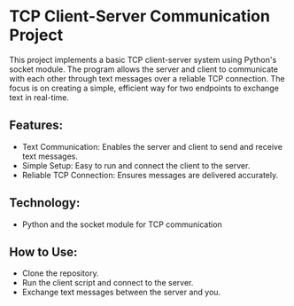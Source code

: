 # TCP Client-Server Communication Project

This project implements a basic TCP client-server system using Python's socket module. The program allows the server and client to communicate with each other through text messages over a reliable TCP connection. The focus is on creating a simple, efficient way for two endpoints to exchange text in real-time.

## Features:
- Text Communication: Enables the server and client to send and receive text messages.
- Simple Setup: Easy to run and connect the client to the server.
- Reliable TCP Connection: Ensures messages are delivered accurately.

## Technology:
- Python and the socket module for TCP communication

## How to Use:
- Clone the repository.
- Run the client script and connect to the server.
- Exchange text messages between the server and you.
